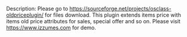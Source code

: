 Description: Please go to https://sourceforge.net/projects/osclass-oldpriceplugin/ for files download. This plugin extends items price with items old price attributes for sales, special offer and so on. Please visit https://www.izzumes.com for demo.


